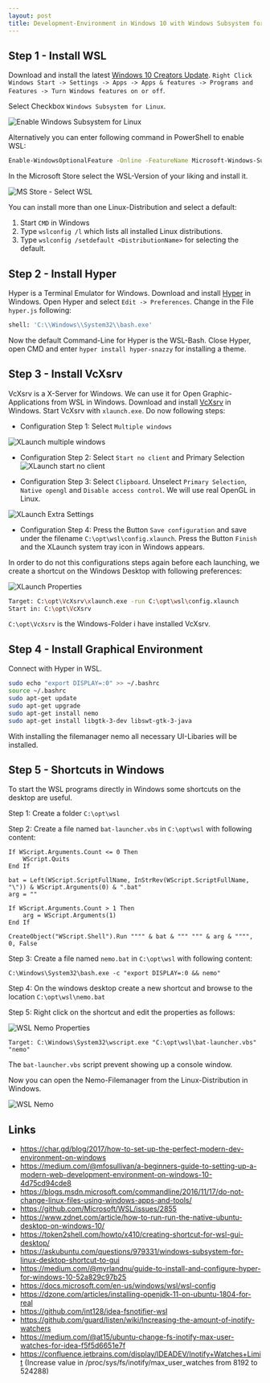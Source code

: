 ```yaml
---
layout: post
title: Development-Environment in Windows 10 with Windows Subsystem for Linux (WSL)
---
```


Step 1 - Install WSL
--------------------
Download and install the latest [Windows 10 Creators Update](https://www.microsoft.com/de-de/software-download/windows10). 
`Right Click Windows Start -> Settings -> Apps -> Apps & features -> Programs and Features -> Turn Windows features on
or off`.

Select Checkbox `Windows Subsystem for Linux`.

![Enable Windows Subsystem for Linux](../images/windows-feature-enable-wsl.png)

Alternatively you can enter following command in PowerShell to enable WSL:
```bash
Enable-WindowsOptionalFeature -Online -FeatureName Microsoft-Windows-Subsystem-Linux
```
In the Microsoft Store select the WSL-Version of your liking and install it.

![MS Store - Select WSL](../images/ms-store-linux.png)

You can install more than one Linux-Distribution and select a default:
1. Start `CMD` in Windows
2. Type `wslconfig /l` which lists all installed Linux distributions.
3. Type `wslconfig /setdefault <DistributionName>` for selecting the default.

Step 2 - Install Hyper
----------------------
Hyper is a Terminal Emulator for Windows. Download and install [Hyper](https://hyper.is/) in Windows.
Open Hyper and select `Edit -> Preferences`. Change in the File `hyper.js` following:

```bash
shell: 'C:\\Windows\\System32\\bash.exe'
```

Now the default Command-Line for Hyper is the WSL-Bash. Close Hyper, open CMD and enter `hyper install hyper-snazzy` for
installing a theme.

Step 3 - Install VcXsrv
-----------------------
VcXsrv is a X-Server for Windows. We can use it for Open Graphic-Applications from WSL in Windows.
Download and install [VcXsrv](https://sourceforge.net/projects/vcxsrv/) in Windows. Start VcXsrv with `xlaunch.exe`. Do
now following steps:

* Configuration Step 1: Select `Multiple windows`

![XLaunch multiple windows](../images/xlaunch-multiple-windows.png)

* Configuration Step 2: Select `Start no client`
and Primary Selection
![XLaunch start no client](../images/xlaunch-start-no-client.png)

* Configuration Step 3: Select `Clipboard`. Unselect `Primary Selection`, `Native opengl` and `Disable access control`.
We will use real OpenGL in Linux.

![XLaunch Extra Settings](../images/xlaunch-extra-settings.png)

* Configuration Step 4: Press the Button `Save configuration` and save under the filename `C:\opt\wsl\config.xlaunch`.
Press the Button `Finish` and the XLaunch system tray icon in Windows appears.

In order to do not this configurations steps again before each launching, we create a shortcut on the Windows Desktop
with following preferences:

![XLaunch Properties](../images/xlaunch-properties.png)

```bash
Target: C:\opt\VcXsrv\xlaunch.exe -run C:\opt\wsl\config.xlaunch
Start in: C:\opt\VcXsrv
```

`C:\opt\VcXsrv` is the Windows-Folder i have installed VcXsrv.

Step 4 - Install Graphical Environment
--------------------------------------
Connect with Hyper in WSL.
```bash
sudo echo "export DISPLAY=:0" >> ~/.bashrc
source ~/.bashrc
sudo apt-get update
sudo apt-get upgrade
sudo apt-get install nemo
sudo apt-get install libgtk-3-dev libswt-gtk-3-java
```
With installing the filemanager nemo all necessary UI-Libaries will be installed.

Step 5 - Shortcuts in Windows
-----------------------------
To start the WSL programs directly in Windows some shortcuts on the desktop are useful.

Step 1: Create a folder `C:\opt\wsl`

Step 2: Create a file named `bat-launcher.vbs` in `C:\opt\wsl` with following content:

```
If WScript.Arguments.Count <= 0 Then
    WScript.Quits
End If	

bat = Left(WScript.ScriptFullName, InStrRev(WScript.ScriptFullName, "\")) & WScript.Arguments(0) & ".bat"
arg = ""

If WScript.Arguments.Count > 1 Then
    arg = WScript.Arguments(1)
End If

CreateObject("WScript.Shell").Run """" & bat & """ """ & arg & """", 0, False
```

Step 3: Create a file named `nemo.bat` in `C:\opt\wsl` with following content:

```
C:\Windows\System32\bash.exe -c "export DISPLAY=:0 && nemo"
```

Step 4: On the windows desktop create a new shortcut and browse to the location `C:\opt\wsl\nemo.bat`


Step 5: Right click on the shortcut and edit the properties as follows:

![WSL Nemo Properties](../images/wsl-nemo-properties.png)

```
Target: C:\Windows\System32\wscript.exe "C:\opt\wsl\bat-launcher.vbs" "nemo"
```

The `bat-launcher.vbs` script prevent showing up a console window.

Now you can open the Nemo-Filemanager from the Linux-Distribution in Windows.

![WSL Nemo](../images/nemo-filemanager.png)

Links
-----
* https://char.gd/blog/2017/how-to-set-up-the-perfect-modern-dev-environment-on-windows
* https://medium.com/@mfosullivan/a-beginners-guide-to-setting-up-a-modern-web-development-environment-on-windows-10-4d75cd94cde8
* https://blogs.msdn.microsoft.com/commandline/2016/11/17/do-not-change-linux-files-using-windows-apps-and-tools/
* https://github.com/Microsoft/WSL/issues/2855
* https://www.zdnet.com/article/how-to-run-run-the-native-ubuntu-desktop-on-windows-10/
* https://token2shell.com/howto/x410/creating-shortcut-for-wsl-gui-desktop/
* https://askubuntu.com/questions/979331/windows-subsystem-for-linux-desktop-shortcut-to-gui
* https://medium.com/@myrlandnu/guide-to-install-and-configure-hyper-for-windows-10-52a829c97b25
* https://docs.microsoft.com/en-us/windows/wsl/wsl-config
* https://dzone.com/articles/installing-openjdk-11-on-ubuntu-1804-for-real
* https://github.com/int128/idea-fsnotifier-wsl
* https://github.com/guard/listen/wiki/Increasing-the-amount-of-inotify-watchers
* https://medium.com/@at15/ubuntu-change-fs-inotify-max-user-watches-for-idea-f5f5d6651e7f
* https://confluence.jetbrains.com/display/IDEADEV/Inotify+Watches+Limit (Increase value in
/proc/sys/fs/inotify/max_user_watches from 8192 to 524288)
